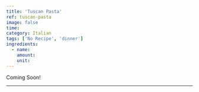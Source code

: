 ```yaml
---
title: 'Tuscan Pasta'
ref: tuscan-pasta
image: false
time: 
category: Italian
tags: ['No Recipe', 'dinner']
ingredients:
  - name: 
    amount: 
    unit: 
---
```


Coming Soon!

---


